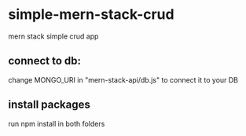 # simple-mern-stack-crud
mern stack simple crud app


## connect to db:

change MONGO_URI in "mern-stack-api/db.js" to connect it to your DB

## install packages
 
 run npm install in both folders
